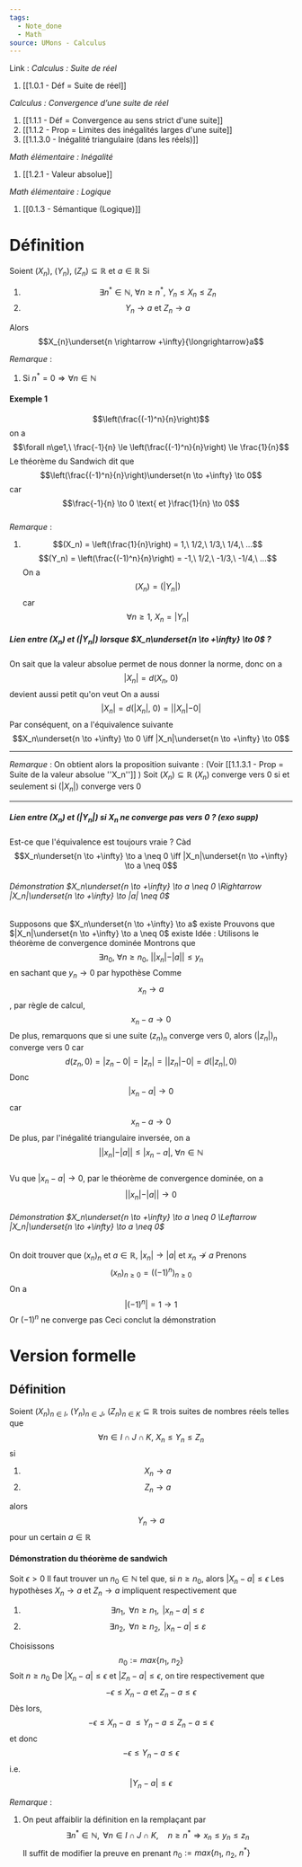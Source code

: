 ```yaml
---
tags:
  - Note_done
  - Math
source: UMons - Calculus
---
```


Link :
_Calculus : Suite de réel_
1. [[1.0.1 - Déf = Suite de réel]]

_Calculus : Convergence d’une suite de réel_
1. [[1.1.1 - Déf = Convergence au sens strict d'une suite]]
2. [[1.1.2 - Prop = Limites des inégalités larges d'une suite]]
3. [[1.1.3.0 - Inégalité triangulaire (dans les réels)]]

_Math élémentaire : Inégalité_
1. [[1.2.1 - Valeur absolue]]

_Math élémentaire : Logique_
1. [[0.1.3 - Sémantique (Logique)]]

# Définition
Soient $(X_n),\ (Y_n),\ (Z_n) \subseteq \mathbb{R}$ et $a \in \mathbb{R}$
Si 
1. $$\exists n^* \in \mathbb{N},\ \forall n \ge n^*,\ Y_n \le X_n \le Z_n$$
2. $$Y_n \longrightarrow a\ \text{et}\ Z_n \longrightarrow a$$

Alors $$X_{n}\underset{n \rightarrow +\infty}{\longrightarrow}a$$

_Remarque_ :
1. Si $n^* = 0 \Rightarrow \forall n \in \mathbb{N}$ 

#### Exemple 1
$$\left(\frac{(-1)^n}{n}\right)$$ on a $$\forall n\ge1,\ \frac{-1}{n} \le  \left(\frac{(-1)^n}{n}\right) \le \frac{1}{n}$$ Le théorème du Sandwich dit que $$\left(\frac{(-1)^n}{n}\right)\underset{n \to +\infty} \to 0$$
car $$\frac{-1}{n} \to 0 \text{ et }\frac{1}{n} \to 0$$
\
_Remarque_ : 
1. $$(X_n) = \left(\frac{1}{n}\right) = 1,\ 1/2,\ 1/3,\ 1/4,\ ...$$
$$(Y_n) = \left(\frac{(-1)^n}{n}\right) = -1,\ 1/2,\ -1/3,\ -1/4,\ ...$$
On a $$(X_n) = \left(|Y_n|\right)$$ car $$\forall n \ge 1,\ X_n = |Y_n|$$

##### Lien entre $(X_n)$ et $(|Y_n|)$ lorsque $X_n\underset{n \to +\infty} \to 0$ ?
On sait que la valeur absolue permet de nous donner la norme, donc on a $$|X_n| = d(X_n,\ 0)$$ devient aussi petit qu'on veut
On a aussi $$|X_n| = d(|X_n|,\ 0) = ||X_n| - 0|$$
Par conséquent, on a l'équivalence suivante $$X_n\underset{n \to +\infty} \to 0 \iff |X_n|\underset{n \to +\infty} \to 0$$

---
_Remarque_ : On obtient alors la proposition suivante : 
(Voir [[1.1.3.1 - Prop = Suite de la valeur absolue ''X_n'']] )
Soit $(X_n) \subseteq \mathbb{R}$
$(X_n)$ converge vers 0 si et seulement si $(|X_n|)$ converge vers 0

---
##### Lien entre $(X_n)$ et $(|Y_n|)$ si $X_n$ ne converge pas vers 0 ? _(exo supp)_
Est-ce que l'équivalence est toujours vraie ? Càd $$X_n\underset{n \to +\infty} \to a \neq 0 \iff |X_n|\underset{n \to +\infty} \to a \neq 0$$ 
###### Démonstration $X_n\underset{n \to +\infty} \to a \neq 0 \Rightarrow |X_n|\underset{n \to +\infty} \to |a| \neq 0$
Supposons que $X_n\underset{n \to +\infty} \to a$ existe
Prouvons que $|X_n|\underset{n \to +\infty} \to a \neq 0$ existe
Idée : Utilisons le théorème de convergence dominée
Montrons que $$\exists n_0,\ \forall n \ge n_0,\ ||x_n|-|a|| \le y_n$$ en sachant que $y_n \to 0$ par hypothèse
Comme $$x_n \to a$$, par règle de calcul, $$x_n -a \to 0$$ 
De plus, remarquons que si une suite $(z_n)_n$ converge vers 0, alors $(|z_n|)_n$ converge vers 0 car $$d(z_n,0) = |z_n - 0| = |z_n| = ||z_n|-0| = d(|z_n|,0)$$
Donc $$|x_n -a| \to 0$$ car $$x_n -a \to 0$$
De plus, par l'inégalité triangulaire inversée, on a $$||x_n|-|a|| \le |x_n-a|,\ \forall n \in \mathbb{N}$$  
Vu que $|x_n -a| \to 0$, par le théorème de convergence dominée, on a $$||x_n|-|a|| \to 0$$
###### Démonstration $X_n\underset{n \to +\infty} \to a \neq 0 \Leftarrow |X_n|\underset{n \to +\infty} \to a \neq 0$
On doit trouver que $(x_n)_n$ et $a \in \mathbb{R},\ |x_n| \to |a|$ et $x_n \not\to a$
Prenons $$(x_n)_{n \ge 0} = ((-1)^n)_{n\ge 0}$$
On a $$|(-1)^n| = 1 \to 1$$
Or $(-1)^n$ ne converge pas 
Ceci conclut la démonstration
# Version formelle
## Définition
Soient $(X_n)_{n \in I},\ (Y_n)_{n \in J},\ (Z_n)_{n \in K} \subseteq \mathbb{R}$ trois suites de nombres réels telles que $$\forall n \in I \cap J \cap K,\ X_n \le Y_n \le Z_n$$ si 
1. $$X_n \rightarrow a$$
2. $$Z_n \rightarrow a$$

alors $$Y_n \rightarrow a$$ pour un certain $a \in \mathbb{R}$ 

#### Démonstration du théorème de sandwich
Soit $\epsilon > 0$
Il faut trouver un $n_0 \in \mathbb{N}$ tel que, si $n \ge n_0$, alors $|X_n - a| \le \epsilon$ 
Les hypothèses $X_n \rightarrow a$ et $Z_n \rightarrow a$ impliquent respectivement que 
1. $$\exists n_1,\mathrm{~}\forall n\geqslant n_1,\mathrm{~}|x_n-a|\leqslant\varepsilon$$
2. $$\exists n_2,\mathrm{~}\forall n\geqslant n_2,\mathrm{~}|x_n-a|\leqslant\varepsilon$$

Choisissons $$n_0 := max\{ n_1,\ n_2 \}$$
Soit $n \ge n_0$ 
De $|X_n -a| \le \epsilon$ et $|Z_n -a| \le \epsilon$, on tire respectivement que $$-\epsilon \le X_n-a\ \text{et}\ Z_n-a \le \epsilon$$
Dès lors, $$-\epsilon \le X_n-a\ \le Y_n-a \le Z_n-a \le \epsilon$$ et donc  $$-\epsilon \le Y_n-a \le \epsilon$$ i.e. $$|Y_n -a| \le \epsilon$$

_Remarque_ :
1. On peut affaiblir la définition en la remplaçant par $$\exists n^*\in\mathbb{N},\mathrm{~}\forall n\in I\cap J\cap K,\quad n\geqslant n^*\Rightarrow x_n\leqslant y_n\leqslant z_n$$
Il suffit de modifier la preuve en prenant $n_0 := max\{ n_1,\ n_2,\ n^* \}$ 
